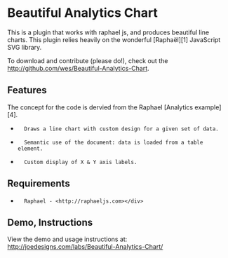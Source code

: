 # Beautiful Analytics Chart #

This is a plugin that works with raphael js, and produces beautiful line charts. This plugin relies heavily on the wonderful [Raphaël][1] JavaScript SVG library.	

To download and contribute (please do!), check out the http://github.com/wes/Beautiful-Analytics-Chart. 

## Features ##

The concept for the code is dervied from the Raphael [Analytics example][4].

*		Draws a line chart with custom design for a given set of data.
*		Semantic use of the document: data is loaded from a table element.
*		Custom display of X & Y axis labels.

## Requirements ##

*		Raphael - <http://raphaeljs.com></div> 

## Demo, Instructions ##

View the demo and usage instructions at:
http://joedesigns.com/labs/Beautiful-Analytics-Chart/
